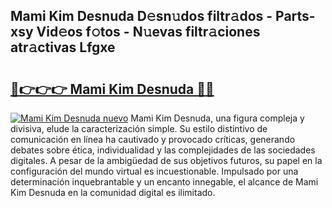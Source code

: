 ## Mami Kim Desnuda D𝚎sn𝚞dos filtr𝚊dos - Parts-xsy Vid𝚎os f𝚘tos - N𝚞evas filtr𝚊ciones atr𝚊ctivas Lfgxe

# <h2><a href="http://mbdaja.tromn.icu/?c=Mami+Kim+Desnuda">🔗👉👉👉 Mami Kim Desnuda 🔗🔗</a></h2>

[![Mami Kim Desnuda nuevo](https://i.imgur.com/pEAQMta.gif)](http://mbdaja.tromn.icu/?c=Mami+Kim+Desnuda)
Mami Kim Desnuda, una figura compleja y divisiva, elude la caracterización simple. Su estilo distintivo de comunicación en línea ha cautivado y provocado críticas, generando debates sobre ética, individualidad y las complejidades de las sociedades digitales. A pesar de la ambigüedad de sus objetivos futuros, su papel en la configuración del mundo virtual es incuestionable. Impulsado por una determinación inquebrantable y un encanto innegable, el alcance de Mami Kim Desnuda en la comunidad digital es ilimitado.

